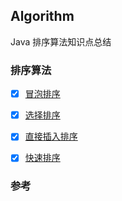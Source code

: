 ## Algorithm
Java 排序算法知识点总结



### 排序算法

- [x] [冒泡排序](./冒泡排序.md)
- [x] [选择排序](./选择排序.md)
- [x] [直接插入排序](./直接插入排序.md)
- [x] [快速排序](./快速排序.md)





### 参考
[1]: https://github.com/junicorn/Algorithm	"Java算法题，数据结构分析和实现"
[2]: https://github.com/iTimeTraveler/SortAlgorithms	"八大排序算法总结与java实现"


